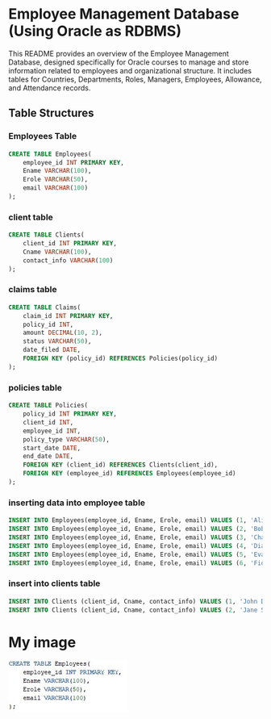# Employee Management Database (Using Oracle as RDBMS)

This README provides an overview of the Employee Management Database, designed specifically for Oracle courses to manage and store information related to employees and organizational structure. It includes tables for Countries, Departments, Roles, Managers, Employees, Allowance, and Attendance records.

## Table Structures

### Employees Table

```sql
CREATE TABLE Employees(
    employee_id INT PRIMARY KEY,
    Ename VARCHAR(100),
    Erole VARCHAR(50),
    email VARCHAR(100)
);
```
### client table
```sql
CREATE TABLE Clients(
    client_id INT PRIMARY KEY,
    Cname VARCHAR(100),
    contact_info VARCHAR(100)
);
```

### claims table

```sql
CREATE TABLE Claims(
    claim_id INT PRIMARY KEY,
    policy_id INT,
    amount DECIMAL(10, 2),
    status VARCHAR(50),
    date_filed DATE,
    FOREIGN KEY (policy_id) REFERENCES Policies(policy_id)
);
```
### policies table

```sql
CREATE TABLE Policies(
    policy_id INT PRIMARY KEY,
    client_id INT,
    employee_id INT,
    policy_type VARCHAR(50),
    start_date DATE,
    end_date DATE,
    FOREIGN KEY (client_id) REFERENCES Clients(client_id),
    FOREIGN KEY (employee_id) REFERENCES Employees(employee_id)
);
```
### inserting data into employee table
```sql
INSERT INTO Employees(employee_id, Ename, Erole, email) VALUES (1, 'Alice', 'Manager', 'alice@gmail.com');
INSERT INTO Employees(employee_id, Ename, Erole, email) VALUES (2, 'Bob', 'Sales Agent', 'bob@gmail.com');
INSERT INTO Employees(employee_id, Ename, Erole, email) VALUES (3, 'Charlie', 'Underwriter', 'charlie@gmail.com');
INSERT INTO Employees(employee_id, Ename, Erole, email) VALUES (4, 'Diana', 'Claims Adjuster', 'diana@gmail.com');
INSERT INTO Employees(employee_id, Ename, Erole, email) VALUES (5, 'Evan', 'Customer Service', 'evan@gmail.com');
INSERT INTO Employees(employee_id, Ename, Erole, email) VALUES (6, 'Fiona', 'Accountant', 'fiona@gmail.com');
```
### insert into clients table
```sql
INSERT INTO Clients (client_id, Cname, contact_info) VALUES (1, 'John Doe', 'john.doe@example.com');
INSERT INTO Clients (client_id, Cname, contact_info) VALUES (2, 'Jane Smith', 'jane.smith@example.com');
```



# My image

![Alt text](https://github.com/J2001-code/J2001-code/blob/main/employees%20table.JPG)
